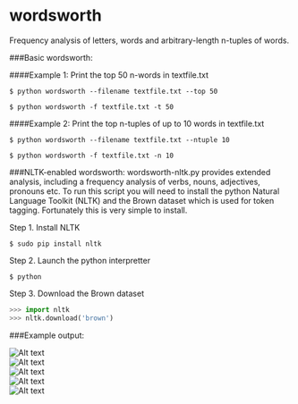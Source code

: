 wordsworth
==========

Frequency analysis of letters, words and arbitrary-length n-tuples of words.

###Basic wordsworth:

####Example 1: Print the top 50 n-words in textfile.txt

```
$ python wordsworth --filename textfile.txt --top 50
```

```
$ python wordsworth -f textfile.txt -t 50
```

####Example 2: Print the top n-tuples of up to 10 words in textfile.txt

```
$ python wordsworth --filename textfile.txt --ntuple 10
```

```
$ python wordsworth -f textfile.txt -n 10
```

###NLTK-enabled wordsworth:
wordsworth-nltk.py provides extended analysis, including a frequency analysis of verbs, nouns, adjectives, pronouns etc.
To run this script you will need to install the python Natural Language Toolkit (NLTK)
and the Brown dataset which is used for token tagging. Fortunately this is very simple to install.

Step 1. Install NLTK 
```
$ sudo pip install nltk
```
Step 2. Launch the python interpretter
```
$ python
```
Step 3. Download the Brown dataset
```python
>>> import nltk
>>> nltk.download('brown')
```

###Example output:

![Alt text](/screenshots/screenshot1.png?raw=true "screenshot1.png")
<br>
![Alt text](/screenshots/screenshot2.png?raw=true "screenshot2.png")
<br>
![Alt text](/screenshots/screenshot3.png?raw=true "screenshot3.png")
<br>
![Alt text](/screenshots/screenshot4.png?raw=true "screenshot4.png")
<br>
![Alt text](/screenshots/screenshot5.png?raw=true "screenshot5.png")
